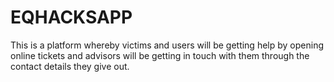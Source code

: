 # EQHACKSAPP
This is a platform whereby victims and users will be getting help by opening online tickets and advisors will be getting in touch with them through the contact details they give out.
